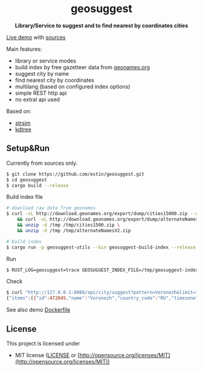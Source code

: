 <div align="center">
 <p><h1>geosuggest</h1> </p>
  <p><strong>Library/Service to suggest and to find nearest by coordinates cities</strong></p>
  <p></p>
</div>

[Live demo](https://geosuggest.herokuapp.com/) with [sources](https://github.com/estin/geosuggest/tree/master/geosuggest-demo)

Main features:
 - library or service modes
 - build index by free gazetteer data from [geonames.org](https://www.geonames.org/)
 - suggest city by name
 - find nearest city by coordinates
 - multilang (based on configured index options)
 - simple REST http api
 - no extral api used

Based on:
 - [strsim](https://crates.io/crates/strsim)
 - [kdtree](https://crates.io/crates/kdtree)

## Setup&Run

Currently from sources only.

```bash
$ git clone https://github.com/estin/geosuggest.git
$ cd geosuggest
$ cargo build --release
```

Build index file

```bash
# download raw data from geonames
$ curl -sL http://download.geonames.org/export/dump/cities15000.zip --output /tmp/cities1500.zip \
    && curl -sL http://download.geonames.org/export/dump/alternateNamesV2.zip --output /tmp/alternateNamesV2.zip \
    && unzip -d /tmp /tmp/cities1500.zip \
    && unzip -d /tmp /tmp/alternateNamesV2.zip

# build index
$ cargo run -p geosuggest-utils --bin geosuggest-build-index --release -- -c /tmp/cities15000.txt -n /tmp/alternateNamesV2.txt -l ru,uk,be,zh,ja -o /tmp/geosuggest-index.json
```

Run

```bash
$ RUST_LOG=geosuggest=trace GEOSUGGEST_INDEX_FILE=/tmp/geosuggest-index.json GEOSUGGEST_HOST=127.0.0.1 GEOSUGGEST_PORT=8080 cargo run -p geosuggest --bin geosuggest --release
```

Check

```bash
$ curl "http://127.0.0.1:8080/api/city/suggest?pattern=Voronezh&limit=1"
{"items":[{"id":472045,"name":"Voronezh","country_code":"RU","timezone":"Europe/Moscow","latitude":51.67204,"longitude":39.1843,"population":848752}],"time":15
```

See also demo [Dockerfile](https://github.com/estin/geosuggest/blob/master/geosuggest-demo/Dockerfile)

## License

This project is licensed under

* MIT license ([LICENSE](LICENSE) or [http://opensource.org/licenses/MIT](http://opensource.org/licenses/MIT))
